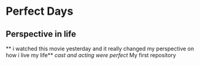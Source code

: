 # Perfect Days
## Perspective in life
** i watched this movie yesterday and it really changed my perspective on how i live my life**
*cast and acting were perfect*
My first repository
